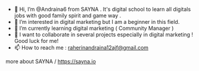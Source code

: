 - 👋 Hi, I’m @Andraina6 from SAYNA . It's digital school to learn all digitals jobs with good family spirit and game way . 
- 👀 I’m interested in digital marketing but I am a beginner in this field.
- 🌱 I’m currently learning digital marketing ( Community Manager ) 
- 💞️ I want to collaborate in several projects especially in digital marketing ! Good luck for me!  
- 📫 How to reach me : raherinandraina12ajf@gmail.com


<!---
Andraina6/Andraina6 is a ✨ special ✨ repository because its `README.md` (this file) appears on your GitHub profile.
You can click the Preview link to take a look at your changes.
--->
more about SAYNA / https://sayna.io
